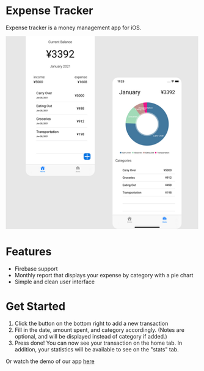 # Expense Tracker
Expense tracker is a money management app for iOS. 

<img src="https://github.com/quicksilversel/expense_tracker/blob/main/demos/expense_tracker_sampleshot.jpg" width="600">

# Features
- Firebase support 
- Monthly report that displays your expense by category with a pie chart
- Simple and clean user interface


# Get Started

1. Click the button on the bottom right to add a new transaction
2. Fill in the date, amount spent, and category accordingly. (Notes are optional, and will be displayed instead of category if added.)
3. Press done! You can now see your transaction on the home tab. In addition, your statistics will be available to see on the "stats" tab.

Or watch the demo of our app [here](https://github.com/quicksilversel/expense_tracker/blob/main/demos/expense_tracker_demo.mov)
